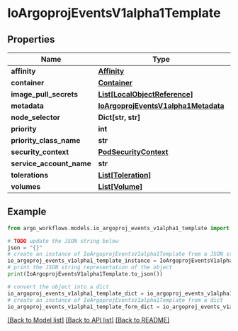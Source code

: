 # IoArgoprojEventsV1alpha1Template


## Properties

Name | Type | Description | Notes
------------ | ------------- | ------------- | -------------
**affinity** | [**Affinity**](Affinity.md) |  | [optional] 
**container** | [**Container**](Container.md) |  | [optional] 
**image_pull_secrets** | [**List[LocalObjectReference]**](LocalObjectReference.md) |  | [optional] 
**metadata** | [**IoArgoprojEventsV1alpha1Metadata**](IoArgoprojEventsV1alpha1Metadata.md) |  | [optional] 
**node_selector** | **Dict[str, str]** |  | [optional] 
**priority** | **int** |  | [optional] 
**priority_class_name** | **str** |  | [optional] 
**security_context** | [**PodSecurityContext**](PodSecurityContext.md) |  | [optional] 
**service_account_name** | **str** |  | [optional] 
**tolerations** | [**List[Toleration]**](Toleration.md) |  | [optional] 
**volumes** | [**List[Volume]**](Volume.md) |  | [optional] 

## Example

```python
from argo_workflows.models.io_argoproj_events_v1alpha1_template import IoArgoprojEventsV1alpha1Template

# TODO update the JSON string below
json = "{}"
# create an instance of IoArgoprojEventsV1alpha1Template from a JSON string
io_argoproj_events_v1alpha1_template_instance = IoArgoprojEventsV1alpha1Template.from_json(json)
# print the JSON string representation of the object
print(IoArgoprojEventsV1alpha1Template.to_json())

# convert the object into a dict
io_argoproj_events_v1alpha1_template_dict = io_argoproj_events_v1alpha1_template_instance.to_dict()
# create an instance of IoArgoprojEventsV1alpha1Template from a dict
io_argoproj_events_v1alpha1_template_form_dict = io_argoproj_events_v1alpha1_template.from_dict(io_argoproj_events_v1alpha1_template_dict)
```
[[Back to Model list]](../README.md#documentation-for-models) [[Back to API list]](../README.md#documentation-for-api-endpoints) [[Back to README]](../README.md)


